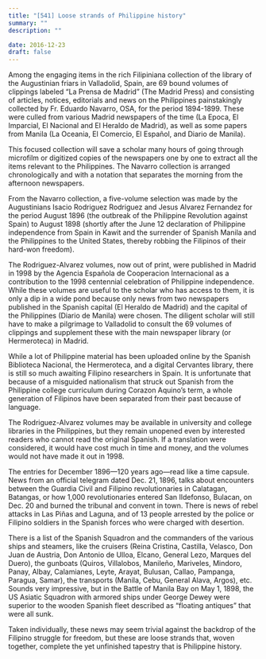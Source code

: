 ```yaml
---
title: "[541] Loose strands of Philippine history"
summary: ""
description: ""

date: 2016-12-23
draft: false
---
```


Among the engaging items in the rich Filipiniana collection of the library of the Augustinian friars in Valladolid, Spain, are 69 bound volumes of clippings labeled “La Prensa de Madrid” (The Madrid Press) and consisting of articles, notices, editorials and news on the Philippines painstakingly collected by Fr. Eduardo Navarro, OSA, for the period 1894-1899. These were culled from various Madrid newspapers of the time (La Epoca, El Imparcial, El Nacional and El Heraldo de Madrid), as well as some papers from Manila (La Oceania, El Comercio, El Español, and Diario de Manila).

This focused collection will save a scholar many hours of going through microfilm or digitized copies of the newspapers one by one to extract all the items relevant to the Philippines. The Navarro collection is arranged chronologically and with a notation that separates the morning from the afternoon newspapers.

From the Navarro collection, a five-volume selection was made by the Augustinians Isacio Rodriguez Rodriguez and Jesus Alvarez Fernandez for the period August 1896 (the outbreak of the Philippine Revolution against Spain) to August 1898 (shortly after the June 12 declaration of Philippine independence from Spain in Kawit and the surrender of Spanish Manila and the Philippines to the United States, thereby robbing the Filipinos of their hard-won freedom).

The Rodriguez-Alvarez volumes, now out of print, were published in Madrid in 1998 by the Agencia Española de Cooperacion Internacional as a contribution to the 1998 centennial celebration of Philippine independence. While these volumes are useful to the scholar who has access to them, it is only a dip in a wide pond because only news from two newspapers published in the Spanish capital (El Heraldo de Madrid) and the capital of the Philippines (Diario de Manila) were chosen. The diligent scholar will still have to make a pilgrimage to Valladolid to consult the 69 volumes of clippings and supplement these with the main newspaper library (or Hermeroteca) in Madrid.

While a lot of Philippine material has been uploaded online by the Spanish Biblioteca Nacional, the Hermeroteca, and a digital Cervantes library, there is still so much awaiting Filipino researchers in Spain. It is unfortunate that because of a misguided nationalism that struck out Spanish from the Philippine college curriculum during Corazon Aquino’s term, a whole generation of Filipinos have been separated from their past because of language.

The Rodriguez-Alvarez volumes may be available in university and college libraries in the Philippines, but they remain unopened even by interested readers who cannot read the original Spanish. If a translation were considered, it would have cost much in time and money, and the volumes would not have made it out in 1998.

The entries for December 1896—120 years ago—read like a time capsule. News from an official telegram dated Dec. 21, 1896, talks about encounters between the Guardia Civil and Filipino revolutionaries in Calatagan, Batangas, or how 1,000 revolutionaries entered San Ildefonso, Bulacan, on Dec. 20 and burned the tribunal and convent in town. There is news of rebel attacks in Las Piñas and Laguna, and of 13 people arrested by the police or Filipino soldiers in the Spanish forces who were charged with desertion.

There is a list of the Spanish Squadron and the commanders of the various ships and steamers, like the cruisers (Reina Cristina, Castilla, Velasco, Don Juan de Austria, Don Antonio de Ulloa, Elcano, General Lezo, Marques del Duero), the gunboats (Quiros, Villalobos, Manileño, Mariveles, Mindoro, Panay, Albay, Calamianes, Leyte, Arayat, Bulusan, Callao, Pampanga, Paragua, Samar), the transports (Manila, Cebu, General Alava, Argos), etc. Sounds very impressive, but in the Battle of Manila Bay on May 1, 1898, the US Asiatic Squadron with armored ships under George Dewey were superior to the wooden Spanish fleet described as “floating antiques” that were all sunk.

Taken individually, these news may seem trivial against the backdrop of the Filipino struggle for freedom, but these are loose strands that, woven together, complete the yet unfinished tapestry that is Philippine history.
